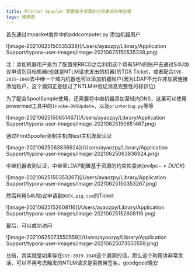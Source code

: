 ```yaml
---
title: Printer Spooler 配置基于资源的约束委派利用记录
tags: 域渗透
---
```

首先通过impacket套件中的addcomputer.py 添加机器用户

![image-20210625150535338](/Users/ayaozpy/Library/Application Support/typora-user-images/image-20210625150535338.png)

注：添加机器用户是为了配置完RBCD之后利用这个具有SPN的账户去通过S4U协议申请到目标机器(也就是NTLM请求发出的机器)的TGS Ticket，或者配合`CVE-2019-1040`去中继一个域内机器也可以添加机器账户(因为LDAP不允许非加密连接添加账户，这个漏洞正是绕过了NTLM中验证消息完整性的标识位)



为了配合SpoolSample使用，还需要将中继机器添加至域内DNS，这里可以使用powermad工具中的`Invoke-DNSUpdate`，以及`printerbug.py`等等

![image-20210625150651467](/Users/ayaozpy/Library/Application Support/typora-user-images/image-20210625150651467.png)

通过PrintSpoofer强制主机向test主机发起认证

![image-20210625063836924](/Users/ayaozpy/Library/Application Support/typora-user-images/image-20210625063836924.png)

中继机器收到认证，中继至LDAP配置基于资源的约束性委派(evilpc$->DUCK$)

![image-20210625150353267](/Users/ayaozpy/Library/Application Support/typora-user-images/image-20210625150353267.png)

然后利用S4U协议申请到`DUCK.pig.com`的Ticket

![image-20210625152608116](/Users/ayaozpy/Library/Application Support/typora-user-images/image-20210625152608116.png)

最后，可以成功访问

![image-20210625073550559](/Users/ayaozpy/Library/Application Support/typora-user-images/image-20210625073550559.png)

总结，其实就是如果存在`CVE-2019-1040`这个漏洞的话，那么这个利用讲非常灵活，可以不用考虑触发的NTLM请求是否携带签名，goodgood晚安